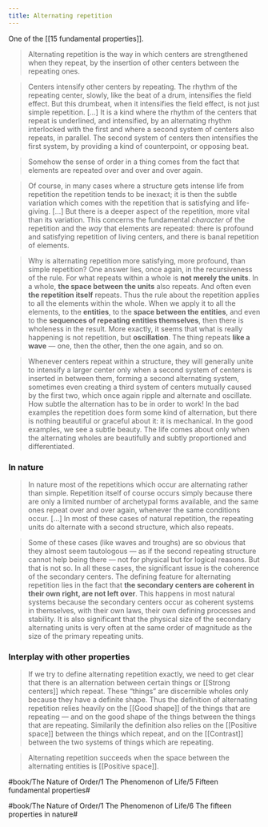 ```yaml
---
title: Alternating repetition
---
```


One of the [[15 fundamental properties]].

> Alternating repetition is the way in which centers are strengthened when they repeat, by the insertion of other centers between the repeating ones.

> Centers intensify other centers by repeating. The rhythm of the repeating center, slowly, like the beat of a drum, intensifies the field effect. But this drumbeat, when it intensifies the field effect, is not just simple repetition. […] It is a kind where the rhythm of the centers that repeat is underlined, and intensified, by an alternating rhythm interlocked with the first and where a second system of centers also repeats, in parallel. The second system of centers then intensifies the first system, by providing a kind of counterpoint, or opposing beat.

> Somehow the sense of order in a thing comes from the fact that elements are repeated over and over and over again.

> Of course, in many cases where a structure gets intense life from repetition the repetition tends to be inexact; it is then the subtle variation which comes with the repetition that is satisfying and life-giving. […]
> But there is a deeper aspect of the repetition, more vital than its variation. This concerns the fundamental *character* of the repetition and the *way* that elements are repeated: there is profound and satisfying repetition of living centers, and there is banal repetition of elements.

> Why is alternating repetition more satisfying, more profound, than simple repetition? One answer lies, once again, in the recursiveness of the rule. For what repeats within a whole is **not merely the units**. In a whole, **the space between the units** also repeats. And often even **the repetition itself** repeats. Thus the rule about the repetition applies to all the elements within the whole. When we apply it to all the elements, to the **entities**, to the **space between the entities**, and even to the **sequences of repeating entities themselves**, then there is wholeness in the result.
> More exactly, it seems that what is really happening is not repetition, but **oscillation**. The thing repeats **like a wave** — one, then the other, then the one again, and so on.

> Whenever centers repeat within a structure, they will generally unite to intensify a larger center only when a second system of centers is inserted in between them, forming a second alternating system, sometimes even creating a third system of centers mutually caused by the first two, which once again ripple and alternate and oscillate.
> How subtle the alternation has to be in order to work! In the bad examples the repetition does form some kind of alternation, but there is nothing beautiful or graceful about it: it is mechanical. In the good examples, we see a subtle beauty. The life comes about only when the alternating wholes are beautifully and subtly proportioned and differentiated.

### In nature
> In nature most of the repetitions which occur are alternating rather than simple. Repetition itself of course occurs simply because there are only a limited number of archetypal forms available, and the same ones repeat over and over again, whenever the same conditions occur. […]
> In most of these cases of natural repetition, the repeating units do alternate with a second structure, which also repeats.

> Some of these cases (like waves and troughs) are so obvious that they almost seem tautologous — as if the second repeating structure cannot help being there — not for physical but for logical reasons. But that is not so. In all these cases, the significant issue is the coherence of the secondary centers. The defining feature for alternating repetition lies in the fact that **the secondary centers are coherent in their own right, are not left over**. This happens in most natural systems because the secondary centers occur as coherent systems in themselves, with their own laws, their own defining processes and stability.
> It is also significant that the physical size of the secondary alternating units is very often at the same order of magnitude as the size of the primary repeating units.

### Interplay with other properties
> If we try to define alternating repetition exactly, we need to get clear that there is an alternation between certain things or [[Strong centers]] which repeat. These “things” are discernible wholes only because they have a definite shape. Thus the definition of alternating repetition relies heavily on the [[Good shape]] of the things that are repeating — and on the good shape of the things between the things that are repeating. Similarily the definition also relies on the [[Positive space]] between the things which repeat, and on the [[Contrast]] between the two systems of things which are repeating.

> Alternating repetition succeeds when the space between the alternating entities is [[Positive space]].

#book/The Nature of Order/1 The Phenomenon of Life/5 Fifteen fundamental properties#

#book/The Nature of Order/1 The Phenomenon of Life/6 The fifteen properties in nature#